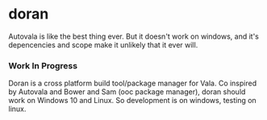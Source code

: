 # doran

Autovala is like the best thing ever. But it doesn't work on windows, and it's depencencies and scope make it unlikely that it ever will.

### Work In Progress

Doran is a cross platform build tool/package manager for Vala. Co inspired by Autovala and Bower and Sam (ooc package manager), doran should work on Windows 10 and Linux. So development is on windows, testing on linux.

